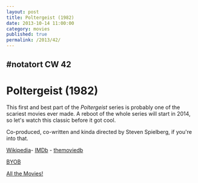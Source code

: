 ```yaml
---
layout: post
title: Poltergeist (1982)
date: 2013-10-14 11:00:00
category: movies
published: true
permalink: /2013/42/
---
```


## \#notatort CW 42

# Poltergeist \(1982\)

This first and best part of the *Poltergeist* series is probably one of the scariest movies ever made. A reboot of the whole series will start in 2014, so let's watch this classic before it got cool. 

Co-produced, co-written and kinda directed by Steven Spielberg, if you're into that. 

<a href="http://en.wikipedia.org/wiki/Poltergeist_(1982_film)">Wikipedia</a>- [IMDb](http://www.imdb.com/title/tt0084516/?ref_=fn_al_tt_1) - [themoviedb](http://www.themoviedb.org/movie/609-poltergeist)

<a href="http://en.wikipedia.org/wiki/BYOB_(beverage)">BYOB</a>

[All the Movies!](http://notatort.com/allthemovies/)

<!--include jquery & backstretch-->

<script type="text/javascript" src="https://ajax.googleapis.com/ajax/libs/jquery/1.7.2/jquery.min.js"></script>

<script type="text/javascript" src="http://notatort.com/jquery.backstretch.min.js"></script>

<script type="text/javascript">

$(function(){

     $(window).resize(function(){
     
         if($(this).width() >= 767){
         
             $.backstretch("http://notatort.com/bg42.jpg", {speed: 150});
             
         }
         
      })
      
      .resize();//trigger resize on page load
      
});

</script>